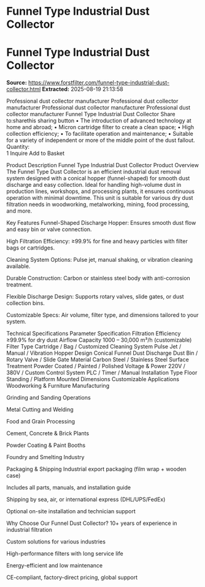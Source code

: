 # Funnel Type Industrial Dust Collector

# Funnel Type Industrial Dust Collector

**Source:** https://www.forstfilter.com/funnel-type-industrial-dust-collector.html
**Extracted:** 2025-08-19 21:13:58


Professional dust collector manufacturer
Professional dust collector manufacturer
Professional dust collector manufacturer
Professional dust collector manufacturer
Funnel Type Industrial Dust Collector 
Share to:sharethis sharing button
• The introduction of advanced technology at home and abroad;
• Micron cartridge filter to create a clean space;
• High collection efficiency;
• To facilitate operation and maintenance;
• Suitable for a variety of independent or more of the middle point of the dust fallout.
Quantity:	
1
Inquire
Add to Basket


Product Description
Funnel Type Industrial Dust Collector
Product Overview
The Funnel Type Dust Collector is an efficient industrial dust removal system designed with a      conical hopper (funnel-shaped) for smooth dust discharge and easy collection. Ideal for handling high-volume      dust in production lines, workshops, and processing plants, it ensures continuous operation with minimal downtime.      This unit is suitable for various dry dust filtration needs in woodworking, metalworking, mining, food processing, and more.

Key Features
Funnel-Shaped Discharge Hopper: Ensures smooth dust flow and easy bin or valve connection.

High Filtration Efficiency: ≥99.9% for fine and heavy particles with filter bags or cartridges.

Cleaning System Options: Pulse jet, manual shaking, or vibration cleaning available.

Durable Construction: Carbon or stainless steel body with anti-corrosion treatment.

Flexible Discharge Design: Supports rotary valves, slide gates, or dust collection bins.

Customizable Specs: Air volume, filter type, and dimensions tailored to your system.

Technical Specifications
Parameter	Specification
Filtration Efficiency	≥99.9% for dry dust
Airflow Capacity	1000 – 30,000 m³/h (customizable)
Filter Type	Cartridge / Bag / Customized
Cleaning System	Pulse Jet / Manual / Vibration
Hopper Design	Conical Funnel
Dust Discharge	Dust Bin / Rotary Valve / Slide Gate
Material	Carbon Steel / Stainless Steel
Surface Treatment	Powder Coated / Painted / Polished
Voltage & Power	220V / 380V / Custom
Control System	PLC / Timer / Manual
Installation Type	Floor Standing / Platform Mounted
Dimensions	Customizable
Applications
Woodworking & Furniture Manufacturing

Grinding and Sanding Operations

Metal Cutting and Welding

Food and Grain Processing

Cement, Concrete & Brick Plants

Powder Coating & Paint Booths

Foundry and Smelting Industry

Packaging & Shipping
Industrial export packaging (film wrap + wooden case)

Includes all parts, manuals, and installation guide

Shipping by sea, air, or international express (DHL/UPS/FedEx)

Optional on-site installation and technician support

Why Choose Our Funnel Dust Collector?
10+ years of experience in industrial filtration

Custom solutions for various industries

High-performance filters with long service life

Energy-efficient and low maintenance

CE-compliant, factory-direct pricing, global support